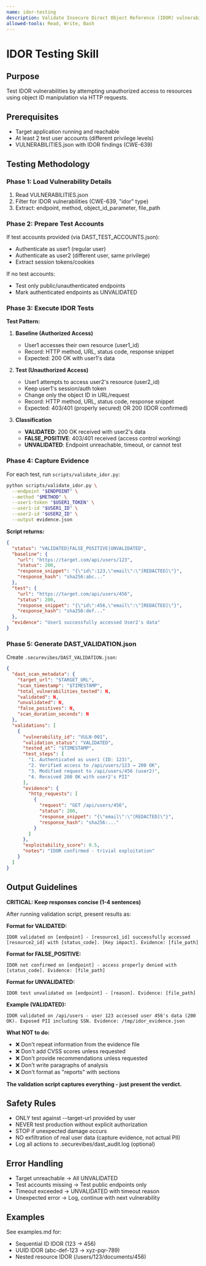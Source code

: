 ```yaml
---
name: idor-testing
description: Validate Insecure Direct Object Reference (IDOR) vulnerabilities through HTTP-based exploitation attempts. Use when testing CWE-639 findings or validating access control issues.
allowed-tools: Read, Write, Bash
---
```


# IDOR Testing Skill

## Purpose
Test IDOR vulnerabilities by attempting unauthorized access to resources using object ID manipulation via HTTP requests.

## Prerequisites
- Target application running and reachable
- At least 2 test user accounts (different privilege levels)
- VULNERABILITIES.json with IDOR findings (CWE-639)

## Testing Methodology

### Phase 1: Load Vulnerability Details
1. Read VULNERABILITIES.json
2. Filter for IDOR vulnerabilities (CWE-639, "idor" type)
3. Extract: endpoint, method, object_id_parameter, file_path

### Phase 2: Prepare Test Accounts
If test accounts provided (via DAST_TEST_ACCOUNTS.json):
- Authenticate as user1 (regular user)
- Authenticate as user2 (different user, same privilege)
- Extract session tokens/cookies

If no test accounts:
- Test only public/unauthenticated endpoints
- Mark authenticated endpoints as UNVALIDATED

### Phase 3: Execute IDOR Tests

**Test Pattern:**
1. **Baseline (Authorized Access)**
   - User1 accesses their own resource (user1_id)
   - Record: HTTP method, URL, status code, response snippet
   - Expected: 200 OK with user1's data

2. **Test (Unauthorized Access)**
   - User1 attempts to access user2's resource (user2_id)
   - Keep user1's session/auth token
   - Change only the object ID in URL/request
   - Record: HTTP method, URL, status code, response snippet
   - Expected: 403/401 (properly secured) OR 200 (IDOR confirmed)

3. **Classification**
   - **VALIDATED**: 200 OK received with user2's data
   - **FALSE_POSITIVE**: 403/401 received (access control working)
   - **UNVALIDATED**: Endpoint unreachable, timeout, or cannot test

### Phase 4: Capture Evidence

For each test, run `scripts/validate_idor.py`:
```bash
python scripts/validate_idor.py \
  --endpoint "$ENDPOINT" \
  --method "$METHOD" \
  --user1-token "$USER1_TOKEN" \
  --user1-id "$USER1_ID" \
  --user2-id "$USER2_ID" \
  --output evidence.json
```

**Script returns:**
```json
{
  "status": "VALIDATED|FALSE_POSITIVE|UNVALIDATED",
  "baseline": {
    "url": "https://target.com/api/users/123",
    "status": 200,
    "response_snippet": "{\"id\":123,\"email\":\"[REDACTED]\"}",
    "response_hash": "sha256:abc..."
  },
  "test": {
    "url": "https://target.com/api/users/456",
    "status": 200,
    "response_snippet": "{\"id\":456,\"email\":\"[REDACTED]\"}",
    "response_hash": "sha256:def..."
  },
  "evidence": "User1 successfully accessed User2's data"
}
```

### Phase 5: Generate DAST_VALIDATION.json

Create `.securevibes/DAST_VALIDATION.json`:
```json
{
  "dast_scan_metadata": {
    "target_url": "$TARGET_URL",
    "scan_timestamp": "$TIMESTAMP",
    "total_vulnerabilities_tested": N,
    "validated": N,
    "unvalidated": N,
    "false_positives": N,
    "scan_duration_seconds": N
  },
  "validations": [
    {
      "vulnerability_id": "VULN-001",
      "validation_status": "VALIDATED",
      "tested_at": "$TIMESTAMP",
      "test_steps": [
        "1. Authenticated as user1 (ID: 123)",
        "2. Verified access to /api/users/123 → 200 OK",
        "3. Modified request to /api/users/456 (user2)",
        "4. Received 200 OK with user2's PII"
      ],
      "evidence": {
        "http_requests": [
          {
            "request": "GET /api/users/456",
            "status": 200,
            "response_snippet": "{\"email\":\"[REDACTED]\"}",
            "response_hash": "sha256:..."
          }
        ]
      },
      "exploitability_score": 9.5,
      "notes": "IDOR confirmed - trivial exploitation"
    }
  ]
}
```

## Output Guidelines

**CRITICAL: Keep responses concise (1-4 sentences)**

After running validation script, present results as:

**Format for VALIDATED:**
```
IDOR validated on [endpoint] - [resource1_id] successfully accessed [resource2_id] with [status_code]. [Key impact]. Evidence: [file_path]
```

**Format for FALSE_POSITIVE:**
```
IDOR not confirmed on [endpoint] - access properly denied with [status_code]. Evidence: [file_path]
```

**Format for UNVALIDATED:**
```
IDOR test unvalidated on [endpoint] - [reason]. Evidence: [file_path]
```

**Example (VALIDATED):**
```
IDOR validated on /api/users - user 123 accessed user 456's data (200 OK). Exposed PII including SSN. Evidence: /tmp/idor_evidence.json
```

**What NOT to do:**
- ❌ Don't repeat information from the evidence file
- ❌ Don't add CVSS scores unless requested
- ❌ Don't provide recommendations unless requested
- ❌ Don't write paragraphs of analysis
- ❌ Don't format as "reports" with sections

**The validation script captures everything - just present the verdict.**

## Safety Rules
- ONLY test against --target-url provided by user
- NEVER test production without explicit authorization
- STOP if unexpected damage occurs
- NO exfiltration of real user data (capture evidence, not actual PII)
- Log all actions to .securevibes/dast_audit.log (optional)

## Error Handling
- Target unreachable → All UNVALIDATED
- Test accounts missing → Test public endpoints only
- Timeout exceeded → UNVALIDATED with timeout reason
- Unexpected error → Log, continue with next vulnerability

## Examples
See examples.md for:
- Sequential ID IDOR (123 → 456)
- UUID IDOR (abc-def-123 → xyz-pqr-789)
- Nested resource IDOR (/users/123/documents/456)
